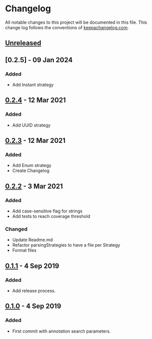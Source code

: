 # Changelog
All notable changes to this project will be documented in this file. This change log follows the conventions of [keepachangelog.com](http://keepachangelog.com/).

## [Unreleased]

## [0.2.5] - 09 Jan 2024
### Added
- Add Instant strategy

## [0.2.4] - 12 Mar 2021
### Added 
- Add UUID strategy 

## [0.2.3] - 12 Mar 2021
### Added 
- Add Enum strategy 
- Create Changelog

## [0.2.2] - 3 Mar 2021
### Added
- Add case-sensitive flag for strings
- Add tests to reach coverage threshold

### Changed
- Update Readme.md
- Refactor parsingStrategies to have a file per Strategy
- Format files 

## [0.1.1] - 4 Sep 2019
### Added
- Add release process.

## [0.1.0] - 4 Sep 2019
### Added
- First commit with annotation search parameters.

[Unreleased]: https://github.com/sipios/spring-search/compare/spring-search-0.2.4...HEAD
[0.2.4]: https://github.com/sipios/spring-search/compare/spring-search-0.2.3...spring-search-0.2.4
[0.2.3]: https://github.com/sipios/spring-search/compare/spring-search-0.2.2...spring-search-0.2.3
[0.2.2]: https://github.com/sipios/spring-search/compare/spring-search-0.1.1...spring-search-0.2.2
[0.1.1]: https://github.com/sipios/spring-search/compare/spring-search-0.1.0...spring-search-0.1.1
[0.1.0]: https://github.com/sipios/spring-search/releases/tag/spring-search-0.1.0
